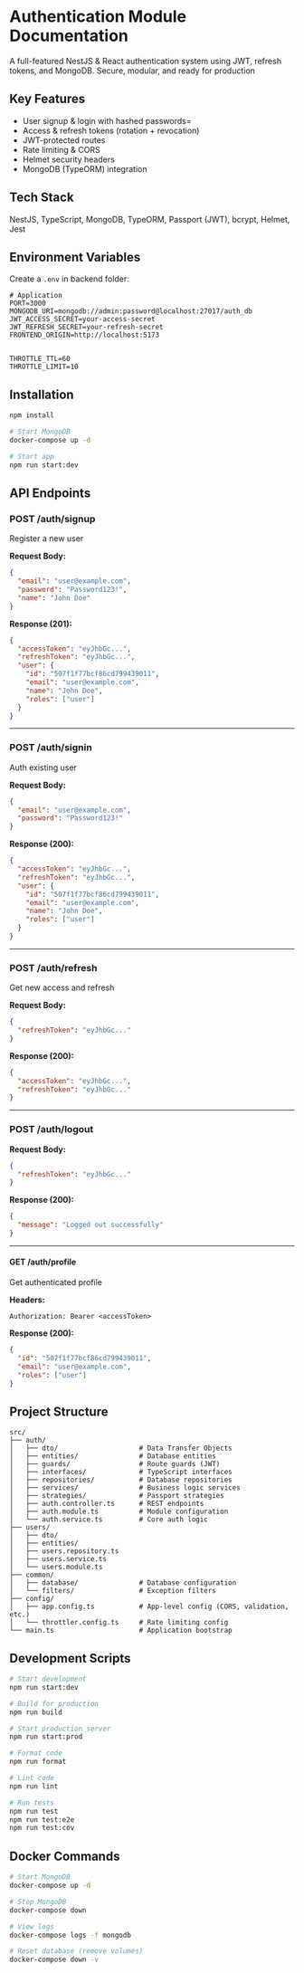 # Authentication Module Documentation

A full-featured NestJS & React authentication system using JWT, refresh tokens, and MongoDB.
Secure, modular, and ready for production

## Key Features

- User signup & login with hashed passwords=
- Access & refresh tokens (rotation + revocation)
- JWT-protected routes
- Rate limiting & CORS
- Helmet security headers
- MongoDB (TypeORM) integration

## Tech Stack

NestJS, TypeScript, MongoDB, TypeORM, Passport (JWT), bcrypt, Helmet, Jest

## Environment Variables

Create a `.env` in backend folder:

```env
# Application
PORT=3000
MONGODB_URI=mongodb://admin:password@localhost:27017/auth_db
JWT_ACCESS_SECRET=your-access-secret
JWT_REFRESH_SECRET=your-refresh-secret
FRONTEND_ORIGIN=http://localhost:5173


THROTTLE_TTL=60
THROTTLE_LIMIT=10
```

## Installation

```bash
npm install

# Start MongoDB
docker-compose up -d

# Start app
npm run start:dev
```

## API Endpoints

### POST /auth/signup

Register a new user

**Request Body:**

```json
{
  "email": "user@example.com",
  "password": "Password123!",
  "name": "John Doe"
}
```

**Response (201):**

```json
{
  "accessToken": "eyJhbGc...",
  "refreshToken": "eyJhbGc...",
  "user": {
    "id": "507f1f77bcf86cd799439011",
    "email": "user@example.com",
    "name": "John Doe",
    "roles": ["user"]
  }
}
```
---

### POST /auth/signin

Auth existing user

**Request Body:**

```json
{
  "email": "user@example.com",
  "password": "Password123!"
}
```

**Response (200):**

```json
{
  "accessToken": "eyJhbGc...",
  "refreshToken": "eyJhbGc...",
  "user": {
    "id": "507f1f77bcf86cd799439011",
    "email": "user@example.com",
    "name": "John Doe",
    "roles": ["user"]
  }
}
```

---

### POST /auth/refresh

Get new access and refresh

**Request Body:**

```json
{
  "refreshToken": "eyJhbGc..."
}
```

**Response (200):**

```json
{
  "accessToken": "eyJhbGc...",
  "refreshToken": "eyJhbGc..."
}
```

---

### POST /auth/logout

**Request Body:**

```json
{
  "refreshToken": "eyJhbGc..."
}
```

**Response (200):**

```json
{
  "message": "Logged out successfully"
}
```

---

#### GET /auth/profile

Get authenticated profile

**Headers:**

```
Authorization: Bearer <accessToken>
```

**Response (200):**

```json
{
  "id": "507f1f77bcf86cd799439011",
  "email": "user@example.com",
  "roles": ["user"]
}
```


## Project Structure

```
src/
├── auth/
│   ├── dto/                    # Data Transfer Objects
│   ├── entities/               # Database entities
│   ├── guards/                 # Route guards (JWT)
│   ├── interfaces/             # TypeScript interfaces
│   ├── repositories/           # Database repositories
│   ├── services/               # Business logic services
│   ├── strategies/             # Passport strategies
│   ├── auth.controller.ts      # REST endpoints
│   ├── auth.module.ts          # Module configuration
│   └── auth.service.ts         # Core auth logic
├── users/
│   ├── dto/
│   ├── entities/
│   ├── users.repository.ts
│   ├── users.service.ts
│   └── users.module.ts
├── common/
│   ├── database/               # Database configuration
│   └── filters/                # Exception filters
├── config/
│   ├── app.config.ts           # App-level config (CORS, validation, etc.)
│   └── throttler.config.ts     # Rate limiting config
└── main.ts                     # Application bootstrap
```



## Development Scripts

```bash
# Start development 
npm run start:dev

# Build for production
npm run build

# Start production server
npm run start:prod

# Format code
npm run format

# Lint code
npm run lint

# Run tests
npm run test
npm run test:e2e
npm run test:cov
```

## Docker Commands

```bash
# Start MongoDB
docker-compose up -d

# Stop MongoDB
docker-compose down

# View logs
docker-compose logs -f mongodb

# Reset database (remove volumes)
docker-compose down -v
```


